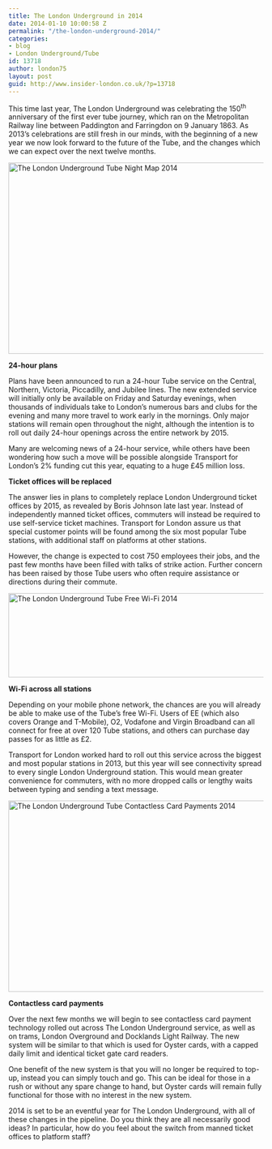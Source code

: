 ```yaml
---
title: The London Underground in 2014
date: 2014-01-10 10:00:58 Z
permalink: "/the-london-underground-2014/"
categories:
- blog
- London Underground/Tube
id: 13718
author: london75
layout: post
guid: http://www.insider-london.co.uk/?p=13718
---
```


This time last year, The London Underground was celebrating the 150<sup>th</sup> anniversary of the first ever tube journey, which ran on the Metropolitan Railway line between Paddington and Farringdon on 9 January 1863. As 2013’s celebrations are still fresh in our minds, with the beginning of a new year we now look forward to the future of the Tube, and the changes which we can expect over the next twelve months.

[<img class="alignnone size-full wp-image-13720" alt="The London Underground Tube Night Map 2014" src="http://www.insider-london.co.uk/wp-content/uploads/2014/01/UndergroundNightMap.jpg" width="569" height="377" />](http://www.insider-london.co.uk/wp-content/uploads/2014/01/UndergroundNightMap.jpg)

**24-hour plans** 

Plans have been announced to run a 24-hour Tube service on the Central, Northern, Victoria, Piccadilly, and Jubilee lines. The new extended service will initially only be available on Friday and Saturday evenings, when thousands of individuals take to London’s numerous bars and clubs for the evening and many more travel to work early in the mornings. Only major stations will remain open throughout the night, although the intention is to roll out daily 24-hour openings across the entire network by 2015.

Many are welcoming news of a 24-hour service, while others have been wondering how such a move will be possible alongside Transport for London’s 2% funding cut this year, equating to a huge £45 million loss.

**Ticket offices will be replaced**

The answer lies in plans to completely replace London Underground ticket offices by 2015, as revealed by Boris Johnson late last year. Instead of independently manned ticket offices, commuters will instead be required to use self-service ticket machines. Transport for London assure us that special customer points will be found among the six most popular Tube stations, with additional staff on platforms at other stations.

However, the change is expected to cost 750 employees their jobs, and the past few months have been filled with talks of strike action. Further concern has been raised by those Tube users who often require assistance or directions during their commute.

[<img class="alignnone size-full wp-image-13722" alt="The London Underground Tube Free Wi-Fi 2014" src="http://www.insider-london.co.uk/wp-content/uploads/2014/01/UndergroundWiFi.jpg" width="569" height="166" />](http://www.insider-london.co.uk/wp-content/uploads/2014/01/UndergroundWiFi.jpg)

**Wi-Fi across all stations** 

Depending on your mobile phone network, the chances are you will already be able to make use of the Tube’s free Wi-Fi. Users of EE (which also covers Orange and T-Mobile), O2, Vodafone and Virgin Broadband can all connect for free at over 120 Tube stations, and others can purchase day passes for as little as £2.

Transport for London worked hard to roll out this service across the biggest and most popular stations in 2013, but this year will see connectivity spread to every single London Underground station. This would mean greater convenience for commuters, with no more dropped calls or lengthy waits between typing and sending a text message.

[<img class="alignnone size-full wp-image-13721" alt="The London Underground Tube Contactless Card Payments 2014" src="http://www.insider-london.co.uk/wp-content/uploads/2014/01/UndergroundOysterCard.jpg" width="569" height="377" />](http://www.insider-london.co.uk/wp-content/uploads/2014/01/UndergroundOysterCard.jpg)

**Contactless card payments**

Over the next few months we will begin to see contactless card payment technology rolled out across The London Underground service, as well as on trams, London Overground and Docklands Light Railway. The new system will be similar to that which is used for Oyster cards, with a capped daily limit and identical ticket gate card readers.

One benefit of the new system is that you will no longer be required to top-up, instead you can simply touch and go. This can be ideal for those in a rush or without any spare change to hand, but Oyster cards will remain fully functional for those with no interest in the new system.

2014 is set to be an eventful year for The London Underground, with all of these changes in the pipeline. Do you think they are all necessarily good ideas? In particular, how do you feel about the switch from manned ticket offices to platform staff?

&nbsp;

&nbsp;